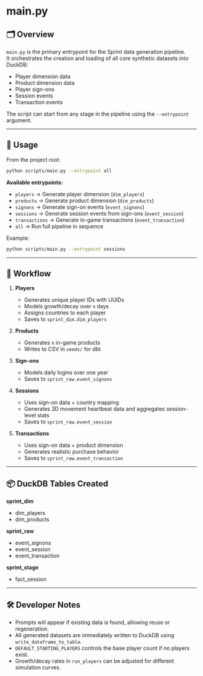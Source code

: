 # main.py

## 🗂️ Overview

`main.py` is the primary entrypoint for the Sprint data generation pipeline.  
It orchestrates the creation and loading of all core synthetic datasets into DuckDB:

- Player dimension data
- Product dimension data
- Player sign-ons
- Session events
- Transaction events

The script can start from any stage in the pipeline using the `--entrypoint` argument.

---

## 🚀 Usage

From the project root:

```bash
python scripts/main.py --entrypoint all
```

**Available entrypoints:**

- `players` → Generate player dimension (`dim_players`)
- `products` → Generate product dimension (`dim_products`)
- `signons` → Generate sign-on events (`event_signons`)
- `sessions` → Generate session events from sign-ons (`event_session`)
- `transactions` → Generate in-game transactions (`event_transaction`)
- `all` → Run full pipeline in sequence

Example:

```bash
python scripts/main.py --entrypoint sessions
```

---

## 🔄 Workflow

1. **Players**

   - Generates unique player IDs with UUIDs
   - Models growth/decay over `n` days
   - Assigns countries to each player
   - Saves to `sprint_dim.dim_players`

2. **Products**

   - Generates `n` in-game products
   - Writes to CSV in `seeds/` for dbt

3. **Sign-ons**

   - Models daily logins over one year
   - Saves to `sprint_raw.event_signons`

4. **Sessions**

   - Uses sign-on data + country mapping
   - Generates 3D movement heartbeat data and aggregates session-level stats
   - Saves to `sprint_raw.event_session`

5. **Transactions**
   - Uses sign-on data + product dimension
   - Generates realistic purchase behavior
   - Saves to `sprint_raw.event_transaction`

---

## 📦 DuckDB Tables Created

**sprint_dim**

- dim_players
- dim_products

**sprint_raw**

- event_signons
- event_session
- event_transaction

**sprint_stage**
- fact_session



---

## 🛠️ Developer Notes

- Prompts will appear if existing data is found, allowing reuse or regeneration.
- All generated datasets are immediately written to DuckDB using `write_dataframe_to_table`.
- `DEFAULT_STARTING_PLAYERS` controls the base player count if no players exist.
- Growth/decay rates in `run_players` can be adjusted for different simulation curves.

